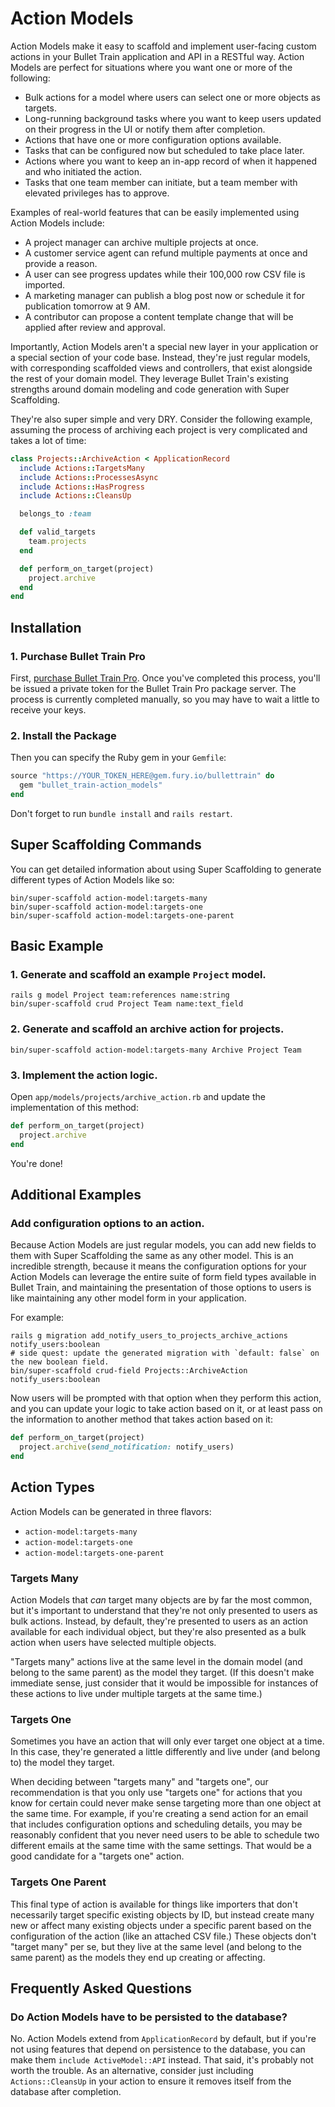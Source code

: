 # Action Models

Action Models make it easy to scaffold and implement user-facing custom actions in your Bullet Train application and API in a RESTful way. Action Models are perfect for situations where you want one or more of the following:

 - Bulk actions for a model where users can select one or more objects as targets.
 - Long-running background tasks where you want to keep users updated on their progress in the UI or notify them after completion.
 - Actions that have one or more configuration options available.
 - Tasks that can be configured now but scheduled to take place later.
 - Actions where you want to keep an in-app record of when it happened and who initiated the action.
 - Tasks that one team member can initiate, but a team member with elevated privileges has to approve.

Examples of real-world features that can be easily implemented using Action Models include:

 - A project manager can archive multiple projects at once.
 - A customer service agent can refund multiple payments at once and provide a reason.
 - A user can see progress updates while their 100,000 row CSV file is imported.
 - A marketing manager can publish a blog post now or schedule it for publication tomorrow at 9 AM.
 - A contributor can propose a content template change that will be applied after review and approval.

Importantly, Action Models aren't a special new layer in your application or a special section of your code base. Instead, they're just regular models, with corresponding scaffolded views and controllers, that exist alongside the rest of your domain model. They leverage Bullet Train's existing strengths around domain modeling and code generation with Super Scaffolding.

They're also super simple and very DRY. Consider the following example, assuming the process of archiving each project is very complicated and takes a lot of time:

```ruby
class Projects::ArchiveAction < ApplicationRecord
  include Actions::TargetsMany
  include Actions::ProcessesAsync
  include Actions::HasProgress
  include Actions::CleansUp

  belongs_to :team

  def valid_targets
    team.projects
  end

  def perform_on_target(project)
    project.archive
  end
end
```

## Installation

### 1. Purchase Bullet Train Pro

First, [purchase Bullet Train Pro](https://buy.stripe.com/aEU7vc4dBfHtfO89AV). Once you've completed this process, you'll be issued a private token for the Bullet Train Pro package server. The process is currently completed manually, so you may have to wait a little to receive your keys.

### 2. Install the Package

Then you can specify the Ruby gem in your `Gemfile`:

```ruby
source "https://YOUR_TOKEN_HERE@gem.fury.io/bullettrain" do
  gem "bullet_train-action_models"
end
```

Don't forget to run `bundle install` and `rails restart`.

## Super Scaffolding Commands

You can get detailed information about using Super Scaffolding to generate different types of Action Models like so:

```
bin/super-scaffold action-model:targets-many
bin/super-scaffold action-model:targets-one
bin/super-scaffold action-model:targets-one-parent
```

## Basic Example

### 1. Generate and scaffold an example `Project` model.

```
rails g model Project team:references name:string
bin/super-scaffold crud Project Team name:text_field
```

### 2. Generate and scaffold an archive action for projects.

```
bin/super-scaffold action-model:targets-many Archive Project Team
```

### 3. Implement the action logic.

Open `app/models/projects/archive_action.rb` and update the implementation of this method:

```ruby
def perform_on_target(project)
  project.archive
end
```

You're done!

## Additional Examples

### Add configuration options to an action.

Because Action Models are just regular models, you can add new fields to them with Super Scaffolding the same as any other model. This is an incredible strength, because it means the configuration options for your Action Models can leverage the entire suite of form field types available in Bullet Train, and maintaining the presentation of those options to users is like maintaining any other model form in your application.

For example:

```
rails g migration add_notify_users_to_projects_archive_actions notify_users:boolean
# side quest: update the generated migration with `default: false` on the new boolean field.
bin/super-scaffold crud-field Projects::ArchiveAction notify_users:boolean
```

Now users will be prompted with that option when they perform this action, and you can update your logic to take action based on it, or at least pass on the information to another method that takes action based on it:

```ruby
def perform_on_target(project)
  project.archive(send_notification: notify_users)
end
```

## Action Types

Action Models can be generated in three flavors:

 - `action-model:targets-many`
 - `action-model:targets-one`
 - `action-model:targets-one-parent`

### Targets Many

Action Models that _can_ target many objects are by far the most common, but it's important to understand that they're not only presented to users as bulk actions. Instead, by default, they're presented to users as an action available for each individual object, but they're also presented as a bulk action when users have selected multiple objects.

"Targets many" actions live at the same level in the domain model (and belong to the same parent) as the model they target. (If this doesn't make immediate sense, just consider that it would be impossible for instances of these actions to live under multiple targets at the same time.)

### Targets One

Sometimes you have an action that will only ever target one object at a time. In this case, they're generated a little differently and live under (and belong to) the model they target.

When deciding between "targets many" and "targets one", our recommendation is that you only use "targets one" for actions that you know for certain could never make sense targeting more than one object at the same time. For example, if you're creating a send action for an email that includes configuration options and scheduling details, you may be reasonably confident that you never need users to be able to schedule two different emails at the same time with the same settings. That would be a good candidate for a "targets one" action.

### Targets One Parent

This final type of action is available for things like importers that don't necessarily target specific existing objects by ID, but instead create many new or affect many existing objects under a specific parent based on the configuration of the action (like an attached CSV file.) These objects don't "target many" per se, but they live at the same level (and belong to the same parent) as the models they end up creating or affecting.

## Frequently Asked Questions

### Do Action Models have to be persisted to the database?

No. Action Models extend from `ApplicationRecord` by default, but if you're not using features that depend on persistence to the database, you can make them `include ActiveModel::API` instead. That said, it's probably not worth the trouble. As an alternative, consider just including `Actions::CleansUp` in your action to ensure it removes itself from the database after completion.

